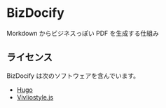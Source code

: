 # BizDocify

Morkdown からビジネスっぽい PDF を生成する仕組み

## 

## ライセンス

BizDocify は次のソフトウェアを含んでいます。

- [Hugo](https://github.com/gohugoio/hugo)
- [Vivliostyle.js](https://github.com/vivliostyle/vivliostyle.js)

